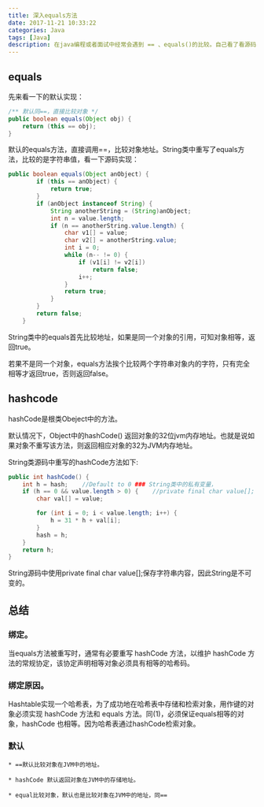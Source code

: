 ```yaml
---
title: 深入equals方法
date: 2017-11-21 10:33:22
categories: Java
tags: [Java]
description: 在java编程或者面试中经常会遇到 == 、equals()的比较。自己看了看源码，结合自己的理解记录一下。
---
```


## equals
先来看一下的默认实现：
```java
/** 默认同==，直接比较对象 */  
public boolean equals(Object obj) {  
    return (this == obj);  
}  
```
默认的equals方法，直接调用==，比较对象地址。String类中重写了equals方法，比较的是字符串值，看一下源码实现：
```java
public boolean equals(Object anObject) {
        if (this == anObject) {
            return true;
        }
        if (anObject instanceof String) {
            String anotherString = (String)anObject;
            int n = value.length;
            if (n == anotherString.value.length) {
                char v1[] = value;
                char v2[] = anotherString.value;
                int i = 0;
                while (n-- != 0) {
                    if (v1[i] != v2[i])
                        return false;
                    i++;
                }
                return true;
            }
        }
        return false;
    }
```
String类中的equals首先比较地址，如果是同一个对象的引用，可知对象相等，返回true。

若果不是同一个对象，equals方法挨个比较两个字符串对象内的字符，只有完全相等才返回true，否则返回false。

## hashcode

hashCode是根类Obeject中的方法。

默认情况下，Object中的hashCode() 返回对象的32位jvm内存地址。也就是说如果对象不重写该方法，则返回相应对象的32为JVM内存地址。

String类源码中重写的hashCode方法如下:
```java
public int hashCode() {
    int h = hash;    //Default to 0 ### String类中的私有变量，
    if (h == 0 && value.length > 0) {    //private final char value[]; ### Sting类中保存的字符串内容的的数组
        char val[] = value;

        for (int i = 0; i < value.length; i++) {
            h = 31 * h + val[i];
        }
        hash = h;
    }
    return h;
}
```
String源码中使用private final char value[];保存字符串内容，因此String是不可变的。

## 总结

### 绑定。
当equals方法被重写时，通常有必要重写 hashCode 方法，以维护 hashCode 方法的常规协定，该协定声明相等对象必须具有相等的哈希码。
### 绑定原因。
Hashtable实现一个哈希表，为了成功地在哈希表中存储和检索对象，用作键的对象必须实现 hashCode 方法和 equals 方法。同(1)，必须保证equals相等的对象，hashCode 也相等。因为哈希表通过hashCode检索对象。
### 默认
    * ==默认比较对象在JVM中的地址。

    * hashCode 默认返回对象在JVM中的存储地址。

    * equal比较对象，默认也是比较对象在JVM中的地址，同==
